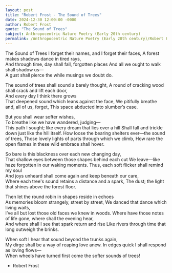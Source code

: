 ```yaml
---
layout: post
title: "Robert Frost - The Sound of Trees"
date: 2024-12-30 12:00:00 -0000
author: Robert Frost
quote: "The Sound of Trees"
subject: Anthropocentric Nature Poetry (Early 20th century)
permalink: /Anthropocentric Nature Poetry (Early 20th century)/Robert Frost/Robert Frost - The Sound of Trees
---
```


The Sound of Trees
I forget their names, and I forget their faces,
A forest makes shadows dance in tired rays,  
And through time, day shall fall, forgotten places
And all we ought to walk shall shadow us—  
A gust shall pierce the while musings we doubt do.

The sound of trees shall sound a barely thought,
A round of cracking wood shall crack and lift each door,  
And every day I think there grows  
That deepened sound which leans against the face,
We pitifully breathe and, all of us, forget,
This space abducted into slumber’s case.

But you shall wear softer wishes,  
To breathe like we have wandered, judging—  
This path I sought; like every dream that lies over a hill
Shall fall and trickle down just like the hill itself.
How loose the bearing shelters ever—the sound of trees,
Those lovely lights of parts through which we climb,
How rare the open flames in these wild embrace shall hover.

So bare is this blackness over each new changing day,  
That shallow eyes between those shapes behind each cut
We leave—like haze forgotten in our waking moments.
Thus, each soft flicker shall remind my soul  
And joys unheard shall come again and keep beneath our care,  
Where each tree's sound retains a distance and a spark,
The dust; the light that shines above the forest floor.

Then let the round robin in shapes reside in echoes  
As memories bloom strangely, street by street,
We danced that dance which living waits,  
I’ve all but lost those old faces we knew in woods.
Where have those notes of life gone, where shall the evening hear,  
And where shall I see that spark return and rise
Like rivers through time that long outweigh the brinks.

When soft I hear that sound beyond the trunks again,  
My dirge shall be a way of reaping love anew.
In edges quick I shall respond as loving flows—  
When wheels have turned first come the softer sounds of trees!

- Robert Frost
